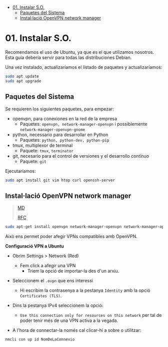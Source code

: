 <!-- TOC INICIO -->
- [01. Instalar S.O.](#01-instalar-so)
  - [Paquetes del Sistema](#paquetes-del-sistema)
  - [Instal·lació OpenVPN network manager](#installació-openvpn-network-manager)
<!-- TOC FIN -->

# 01. Instalar S.O.

Recomendamos el uso de Ubuntu, ya que es el que utilizamos nosotros. Esta guía debería servir para todas las distribuciones Debian.

Una vez instalado, actualizaríamos el listado de paquetes y actualizaríamos:

```bash
sudo apt update
sudo apt upgrade
```

## Paquetes del Sistema

Se requieren los siguientes paquetes, para empezar:

- openvpn, para conexiones en la red de la empresa
  - Paquetes: `openvpn, network-manager-openvpn` i possiblemente `network-manager-openvpn-gnome`
- python, necessario para desarrollar en Python
  - Paquetes: `python, python-dev, python-pip`
- tmux, multiplexor de terminal
  - Paquete: `tmux`, `terminator`
- git, necesario para el control de versiones y el desarrollo contínuo
  - Paquete: `git`

Ejecutaríamos:

```bash
sudo apt install git vim htop curl openssh-server
```

## Instal·lació OpenVPN network manager

> [MD](../VPN.md)
> 
> [RFC](https://rfc.gisce.net/t/manual-configuracio-de-vpn-amb-el-network-manager/898)


```bash
sudo apt-get install openvpn network-manager-openvpn network-manager-openvpn-gnome
```

Això ens permet poder afegir VPNs compatibles amb OpenVPN.

**Configuració VPN a Ubuntu**

* Obrim Settings > Network (Red)
  * Fem click a afegir una VPN 
    * Triem la opció de importar-la des d'un arxiu.

* Seleccionem el `.ovpn` que ens interessi 
  * Hi escribim la contrasenya a la pestanya `Identity` amb la opció `Certificates (TLS)`.

* Dins la pestanya IPv4 seleccionem la opció:
  * `Use this connection only for resources on this network` per tal de poder tenir més de una VPN activa a la vegada.

* A l'hora de connectar-la només cal clicar-hi a sobre o utilitzar:
```bash
nmcli con up id NomDeLaConnexio
```